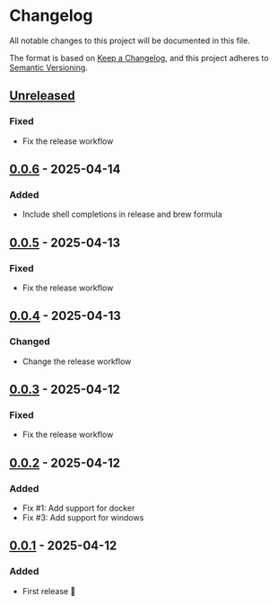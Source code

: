 # Changelog

All notable changes to this project will be documented in this file.

The format is based on [Keep a Changelog](https://keepachangelog.com/en/1.0.0/),
and this project adheres to [Semantic Versioning](https://semver.org/spec/v2.0.0.html).

## [Unreleased]

### Fixed

- Fix the release workflow

## [0.0.6] - 2025-04-14

### Added

- Include shell completions in release and brew formula

## [0.0.5] - 2025-04-13

### Fixed

- Fix the release workflow

## [0.0.4] - 2025-04-13

### Changed

- Change the release workflow

## [0.0.3] - 2025-04-12

### Fixed

- Fix the release workflow

## [0.0.2] - 2025-04-12

### Added

- Fix #1: Add support for docker
- Fix #3: Add support for windows

## [0.0.1] - 2025-04-12

### Added

- First release 🎉

[Unreleased]: https://github.com/hpehl/waco/compare/v0.0.6...HEAD

[0.0.6]: https://github.com/hpehl/waco/compare/v0.0.5...v0.0.6

[0.0.5]: https://github.com/hpehl/waco/compare/v0.0.4...v0.0.5

[0.0.4]: https://github.com/hpehl/waco/compare/v0.0.3...v0.0.4

[0.0.3]: https://github.com/hpehl/waco/compare/v0.0.2...v0.0.3

[0.0.2]: https://github.com/hpehl/waco/compare/v0.0.1...v0.0.2

[0.0.1]: https://github.com/hpehl/waco/releases/tag/v0.0.1

